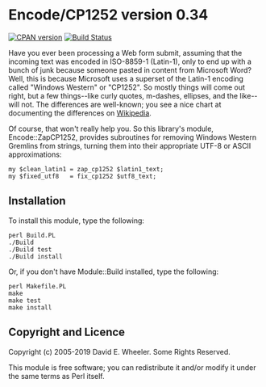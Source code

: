 Encode/CP1252 version 0.34
==========================

[![CPAN version](https://badge.fury.io/pl/Encode-CP1252.svg)](https://badge.fury.io/pl/Encode-CP1252)
[![Build Status](https://github.com/theory/encode-zapcp1252/workflows/CI/badge.svg)](/theory/encode-zapcp1252/actions/)

Have you ever been processing a Web form submit, assuming that the incoming
text was encoded in ISO-8859-1 (Latin-1), only to end up with a bunch of junk
because someone pasted in content from Microsoft Word? Well, this is because
Microsoft uses a superset of the Latin-1 encoding called "Windows Western" or
"CP1252". So mostly things will come out right, but a few things--like curly
quotes, m-dashes, ellipses, and the like--will not. The differences are
well-known; you see a nice chart at documenting the differences on
[Wikipedia](https://en.wikipedia.org/wiki/Windows-1252).

Of course, that won't really help you. So this library's module,
Encode::ZapCP1252, provides subroutines for removing Windows Western Gremlins
from strings, turning them into their appropriate UTF-8 or ASCII
approximations:

    my $clean_latin1 = zap_cp1252 $latin1_text;
    my $fixed_utf8   = fix_cp1252 $utf8_text;

Installation
------------

To install this module, type the following:

    perl Build.PL
    ./Build
    ./Build test
    ./Build install

Or, if you don't have Module::Build installed, type the following:

    perl Makefile.PL
    make
    make test
    make install

Copyright and Licence
---------------------

Copyright (c) 2005-2019 David E. Wheeler. Some Rights Reserved.

This module is free software; you can redistribute it and/or modify it under
the same terms as Perl itself.
